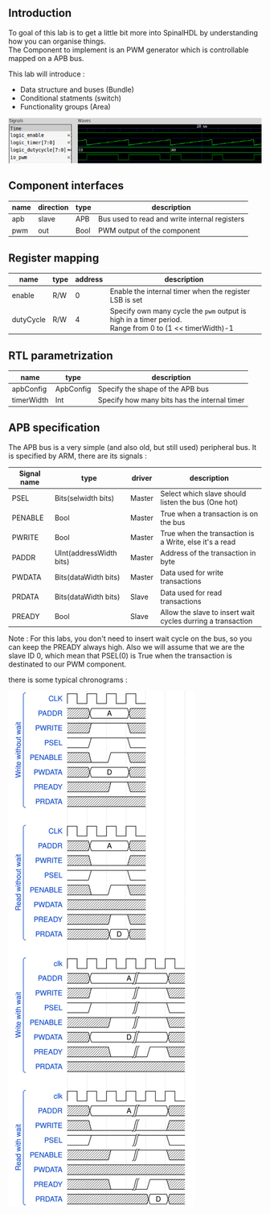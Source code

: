 ## Introduction
To goal of this lab is to get a little bit more into SpinalHDL by understanding how you can organise things.<br>
The Component to implement is an PWM generator which is controllable mapped on a APB bus.

This lab will introduce :
- Data structure and  buses (Bundle)
- Conditional statments (switch)
- Functionality groups (Area)

![](assets/wave.png)

## Component interfaces

| name | direction | type | description |
| ------ | ----------- | ------ | ------ |
| apb | slave | APB | Bus used to read and write internal registers |
| pwm | out | Bool | PWM output of the component |

## Register mapping

| name | type | address |  description |
| ------ | ------ | ----------- | ------ |
| enable | R/W | 0 | Enable the internal timer when the register LSB is set |
| dutyCycle | R/W | 4 | Specify own many cycle the `pwm` output is high in a timer period. <br> Range from 0 to (1 << timerWidth)-1 |

## RTL parametrization

| name | type | description |
| ------ | ----------- | ------ |
| apbConfig | ApbConfig | Specify the shape of the APB bus |
| timerWidth | Int | Specify how many bits has the internal timer |


## APB specification
The APB bus is a very simple (and also old, but still used) peripheral bus. It is specified by ARM, there are its signals :  

| Signal name | type |  driver | description |
| ------ | ----------- | ------ | ------ |
| PSEL | Bits(selwidth bits) | Master | Select which slave should listen the bus (One hot) |
| PENABLE | Bool | Master | True when a transaction is on the bus |
| PWRITE | Bool | Master | True when the transaction is a Write, else it's a read |
| PADDR | UInt(addressWidth bits) | Master | Address of the transaction in byte |
| PWDATA |  Bits(dataWidth bits)  | Master | Data used for write transactions |
| PRDATA |  Bits(dataWidth bits)  | Slave | Data used for read transactions |
| PREADY | Bool | Slave | Allow the slave to insert wait cycles durring a transaction |


Note : For this labs, you don't need to insert wait cycle on the bus, so you can keep the PREADY always high. Also we will assume that we are the slave ID 0, which mean that PSEL(0) is True when the transaction is destinated to our PWM component.


there is some typical chronograms : 

![](assets/wave.svg)
 